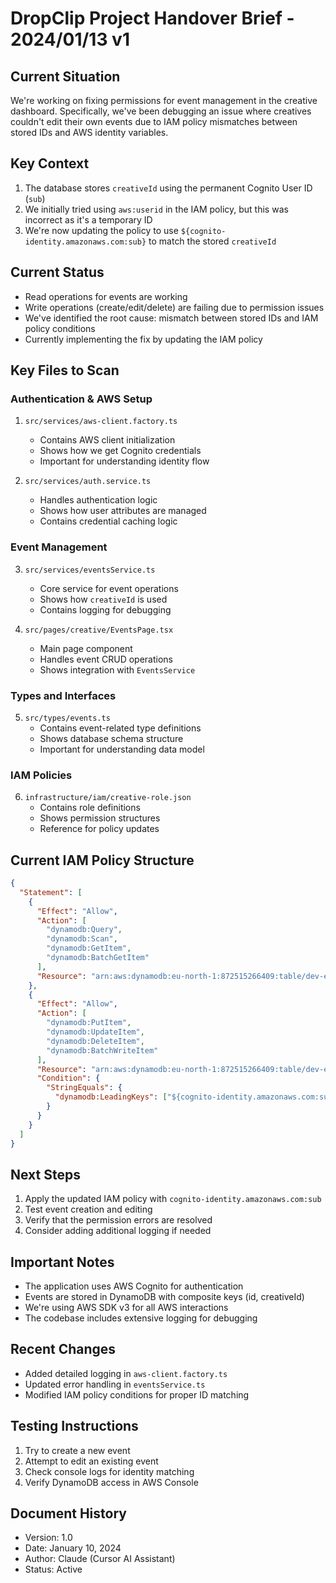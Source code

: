 # DropClip Project Handover Brief - 2024/01/13 v1

## Current Situation

We're working on fixing permissions for event management in the creative dashboard. Specifically, we've been debugging an issue where creatives couldn't edit their own events due to IAM policy mismatches between stored IDs and AWS identity variables.

## Key Context

1. The database stores `creativeId` using the permanent Cognito User ID (`sub`)
2. We initially tried using `aws:userid` in the IAM policy, but this was incorrect as it's a temporary ID
3. We're now updating the policy to use `${cognito-identity.amazonaws.com:sub}` to match the stored `creativeId`

## Current Status

- Read operations for events are working
- Write operations (create/edit/delete) are failing due to permission issues
- We've identified the root cause: mismatch between stored IDs and IAM policy conditions
- Currently implementing the fix by updating the IAM policy

## Key Files to Scan

### Authentication & AWS Setup

1. `src/services/aws-client.factory.ts`

   - Contains AWS client initialization
   - Shows how we get Cognito credentials
   - Important for understanding identity flow

2. `src/services/auth.service.ts`
   - Handles authentication logic
   - Shows how user attributes are managed
   - Contains credential caching logic

### Event Management

3. `src/services/eventsService.ts`

   - Core service for event operations
   - Shows how `creativeId` is used
   - Contains logging for debugging

4. `src/pages/creative/EventsPage.tsx`
   - Main page component
   - Handles event CRUD operations
   - Shows integration with `EventsService`

### Types and Interfaces

5. `src/types/events.ts`
   - Contains event-related type definitions
   - Shows database schema structure
   - Important for understanding data model

### IAM Policies

6. `infrastructure/iam/creative-role.json`
   - Contains role definitions
   - Shows permission structures
   - Reference for policy updates

## Current IAM Policy Structure

```json
{
  "Statement": [
    {
      "Effect": "Allow",
      "Action": [
        "dynamodb:Query",
        "dynamodb:Scan",
        "dynamodb:GetItem",
        "dynamodb:BatchGetItem"
      ],
      "Resource": "arn:aws:dynamodb:eu-north-1:872515266409:table/dev-events"
    },
    {
      "Effect": "Allow",
      "Action": [
        "dynamodb:PutItem",
        "dynamodb:UpdateItem",
        "dynamodb:DeleteItem",
        "dynamodb:BatchWriteItem"
      ],
      "Resource": "arn:aws:dynamodb:eu-north-1:872515266409:table/dev-events",
      "Condition": {
        "StringEquals": {
          "dynamodb:LeadingKeys": ["${cognito-identity.amazonaws.com:sub}"]
        }
      }
    }
  ]
}
```

## Next Steps

1. Apply the updated IAM policy with `cognito-identity.amazonaws.com:sub`
2. Test event creation and editing
3. Verify that the permission errors are resolved
4. Consider adding additional logging if needed

## Important Notes

- The application uses AWS Cognito for authentication
- Events are stored in DynamoDB with composite keys (id, creativeId)
- We're using AWS SDK v3 for all AWS interactions
- The codebase includes extensive logging for debugging

## Recent Changes

- Added detailed logging in `aws-client.factory.ts`
- Updated error handling in `eventsService.ts`
- Modified IAM policy conditions for proper ID matching

## Testing Instructions

1. Try to create a new event
2. Attempt to edit an existing event
3. Check console logs for identity matching
4. Verify DynamoDB access in AWS Console

## Document History

- Version: 1.0
- Date: January 10, 2024
- Author: Claude (Cursor AI Assistant)
- Status: Active
